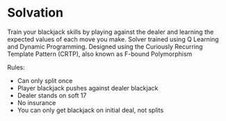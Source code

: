 # Solvation
Train your blackjack skills by playing against the dealer and learning the expected values of each move you make. Solver trained using Q Learning and Dynamic Programming. Designed using the Curiously Recurring Template Pattern (CRTP), also known as F-bound Polymorphism

Rules:
- Can only split once
- Player blackjack pushes against dealer blackjack
- Dealer stands on soft 17
- No insurance
- You can only get blackjack on initial deal, not splits